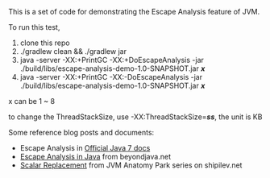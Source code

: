 This is a set of code for demonstrating the Escape Analysis feature of JVM.

To run this test,
1. clone this repo
1. ./gradlew clean && ./gradlew jar
1. java -server -XX:+PrintGC -XX:+DoEscapeAnalysis -jar ./build/libs/escape-analysis-demo-1.0-SNAPSHOT.jar ***x***
1. java -server -XX:+PrintGC -XX:-DoEscapeAnalysis -jar ./build/libs/escape-analysis-demo-1.0-SNAPSHOT.jar ***x***
 
x can be 1 ~ 8 

to change the ThreadStackSize, use -XX:ThreadStackSize=***ss***, the unit is KB

Some reference blog posts and documents:
* Escape Analysis in [Official Java 7 docs](https://docs.oracle.com/javase/7/docs/technotes/guides/vm/performance-enhancements-7.html#escapeAnalysis)
* [Escape Analysis in Java](https://www.beyondjava.net/escape-analysis-java) from beyondjava.net
* [Scalar Replacement](https://shipilev.net/jvm-anatomy-park/18-scalar-replacement/) from JVM Anatomy Park series on shipilev.net
